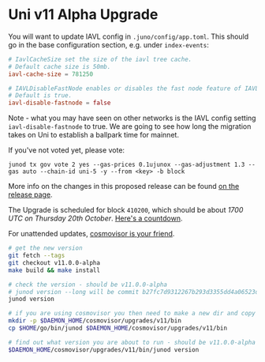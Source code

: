 # Uni v11 Alpha Upgrade

You will want to update IAVL config in `.juno/config/app.toml`. This should go in the base configuration section, e.g. under `index-events`:

```toml
# IavlCacheSize set the size of the iavl tree cache.
# Default cache size is 50mb.
iavl-cache-size = 781250

# IAVLDisableFastNode enables or disables the fast node feature of IAVL.
# Default is true.
iavl-disable-fastnode = false
```

Note - what you may have seen on other networks is the IAVL config setting `iavl-disable-fastnode` to true. We are going to see how long the migration takes on Uni to establish a ballpark time for mainnet.

If you've not voted yet, please vote:

    junod tx gov vote 2 yes --gas-prices 0.1ujunox --gas-adjustment 1.3 --gas auto --chain-id uni-5 -y --from <key> -b block

More info on the changes in this proposed release can be found [on the release page](https://github.com/CosmosContracts/juno/releases/tag/v11.0.0-alpha).

The Upgrade is scheduled for block `410200`, which should be about _1700 UTC on Thursday 20th October_. [Here's a countdown](https://testnet.mintscan.io/juno-testnet/blocks/410200).

For unattended updates, [cosmovisor is your friend](https://docs.junochain.com/validators/setting-up-cosmovisor).

```bash
# get the new version
git fetch --tags
git checkout v11.0.0-alpha
make build && make install

# check the version - should be v11.0.0-alpha
# junod version --long will be commit b27fc7d9312267b293d3355dd4a06523d76e247f
junod version

# if you are using cosmovisor you then need to make a new dir and copy this new binary
mkdir -p $DAEMON_HOME/cosmovisor/upgrades/v11/bin
cp $HOME/go/bin/junod $DAEMON_HOME/cosmovisor/upgrades/v11/bin

# find out what version you are about to run - should be v11.0.0-alpha
$DAEMON_HOME/cosmovisor/upgrades/v11/bin/junod version
```
